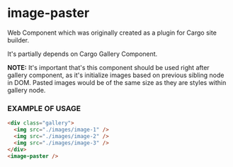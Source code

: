 # image-paster

Web Component which was originally created as a plugin for Cargo site builder. 

It's partially depends on Cargo Gallery Component.

**NOTE:**
It's important that's this component should be used right after gallery component, as it's initialize images based on previous sibling node in DOM.
Pasted images would be of the same size as they are styles within gallery node. 

### EXAMPLE OF USAGE

```html
<div class="gallery">
  <img src="./images/image-1" />
  <img src="./images/image-2" />
  <img src="./images/image-3" />
</div>
<image-paster />
```

